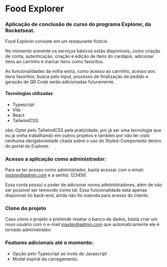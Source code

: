 
# Food Explorer

### Aplicação de conclusão de curso do programa Explorer, da Rocketseat.

Food Explorer consiste em um restaurante fictício. 

No momento somente os serviços básicos estão disponíveis, como criação de conta, autenticação, criação e edição de itens do cardápio, adicionar itens ao carrinho e marcar itens como favoritos.

As funcionalidades da milha extra, como acesso ao carrinho, acesso aos itens favoritos, busca pelo Input, processo de finalização de pedido e geração de QR Code serão adicionadas futuramente.

#### Tecnologias utilizadas
- Typescript
- Vite
- React
- TailwindCSS

obs: Optei pelo TailwindCSS pela praticidade, por já ser uma tecnologia que eu já vinha trabalhando em outros projetos e também por não ter visto nenhuma obrigatoriedade citada sobre o uso do Styled-Components dentro do portal do Explorer.

### Acesso a aplicação como administrador:
Para se ter acesso como administrador, basta acessar com o email: *master@admin.com* e a senha: *123456*.

Essa conta possui o poder de adicionar novos administradores, além de não ser possível ser removido como tal. Essa funcionalidade está apenas disponível no back-end, ainda não foi inserida para acesso do cliente.


### Clone do projeto
Caso clone o projeto e pretende resetar o banco de dados, basta criar um novo usuário com o e-mail master@admin.com que automaticamente ele é tornado administrador.


### Features adicionais até o momento:
- Opção pelo Typescript ao invés do Javascript
- Modal espiral de carregamento.
